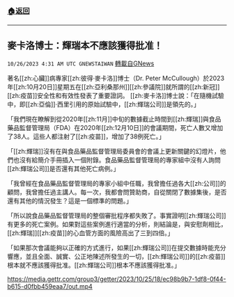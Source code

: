 ###  [:house:返回](README.md)
---


## 麥卡洛博士：輝瑞本不應該獲得批准！
`10/26/2023 4:31 AM UTC GNEWSTAIWAN` [轉載自GNews](https://gnews.org/articles/1881979)



  
著名[[zh:心臟]]病專家[[zh:彼得·麥卡洛]]博士（Dr. Peter McCullough）於2023年[[zh:10月20日]]星期五在[[zh:亞利桑那州]][[zh:參議院]]就所謂的[[zh:新冠]][[zh:疫苗]]安全性和有效性發表了重要證詞。
[[zh:麥卡洛]]博士說：「在隨機試驗中，即[[zh:亞倫]]·西里引用的原始試驗中，[[zh:輝瑞公司]]是領先的。」

  

「我們現在瞭解到從2020年[[zh:11月]]中旬的數據截止時間到[[zh:輝瑞]]與食品藥品監督管理局（FDA）在2020年[[zh:12月10日]]的會議期間，死亡人數又增加了38人。這些人都注射了[[zh:疫苗]]，增加了38例死亡。」

  

「[[zh:輝瑞]]沒有在與食品藥品監督管理局委員會的會議上更新關鍵的幻燈片，他們也沒有給簡介手冊插入一個附錄。食品藥品監督管理局的專家組中沒有人詢問[[zh:輝瑞公司]]是否還有其他死亡病例。」

  

「我曾經在食品藥品監督管理局的專家小組中任職，我曾擔任過各大[[zh:公司]]的顧問，我曾擔任過主講人。每一次，我都會問贊助商，自從關閉了數據集後，是否還有其他的情況發生？這是一個標準的問題。」

  

「所以說食品藥品監督管理局的整個審批程序都失敗了。事實證明[[zh:輝瑞公司]]有更多的死亡案例。如果對這些案例進行適當的分析，則結論是，與安慰劑相比，[[zh:輝瑞]][[zh:疫苗]]的心血管方面的風險高出了三到四倍。」

  

「如果那次會議能夠以正確的方式進行，如果[[zh:輝瑞公司]]在提交數據時能充分響應，並且全面、誠實、公正地陳述所發生的一切，[[zh:輝瑞公司]]的[[zh:疫苗]]根本就不應該獲得批准。[[zh:輝瑞公司]]根本不應該獲得批准。」


https://media.gettr.com/group3/getter/2023/10/25/18/ec98b9b7-1df8-0f44-b615-d0fbb459eaa7/out.mp4



